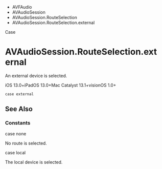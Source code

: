 

- AVFAudio
- AVAudioSession
- AVAudioSession.RouteSelection
-  AVAudioSession.RouteSelection.external 

Case

# AVAudioSession.RouteSelection.external

An external device is selected.

iOS 13.0+iPadOS 13.0+Mac Catalyst 13.1+visionOS 1.0+

``` source
case external
```

## See Also

### Constants

case none

No route is selected.

case local

The local device is selected.

